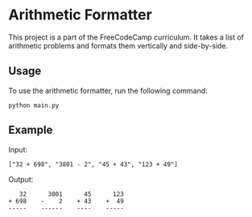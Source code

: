 # Arithmetic Formatter

This project is a part of the FreeCodeCamp curriculum. It takes a list of arithmetic problems and formats them vertically and side-by-side.

## Usage

To use the arithmetic formatter, run the following command:

```
python main.py
```

## Example

Input:
```
["32 + 698", "3801 - 2", "45 + 43", "123 + 49"]
```

Output:
```
   32      3801      45      123
+ 698    -    2    + 43    +  49
-----    ------    ----    -----
```
